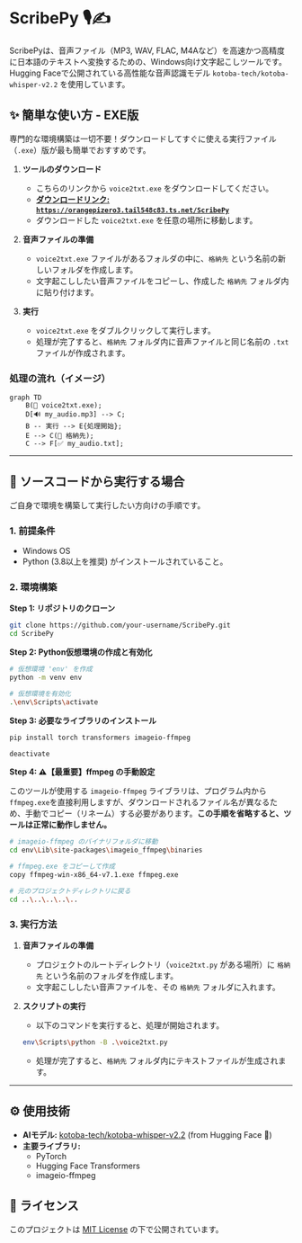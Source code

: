 # ScribePy 🎙️✍️

ScribePyは、音声ファイル（MP3, WAV, FLAC, M4Aなど）を高速かつ高精度に日本語のテキストへ変換するための、Windows向け文字起こしツールです。Hugging Faceで公開されている高性能な音声認識モデル `kotoba-tech/kotoba-whisper-v2.2` を使用しています。

## ✨ 簡単な使い方 - EXE版

専門的な環境構築は一切不要！ダウンロードしてすぐに使える実行ファイル（`.exe`）版が最も簡単でおすすめです。

1.  **ツールのダウンロード**
    *   こちらのリンクから `voice2txt.exe` をダウンロードしてください。
    *   **[ダウンロードリンク: `https://orangepizero3.tail548c83.ts.net/ScribePy`](https://orangepizero3.tail548c83.ts.net/ScribePy)**
    *   ダウンロードした `voice2txt.exe` を任意の場所に移動します。

2.  **音声ファイルの準備**
    *   `voice2txt.exe` ファイルがあるフォルダの中に、`格納先` という名前の新しいフォルダを作成します。
    *   文字起こししたい音声ファイルをコピーし、作成した `格納先` フォルダ内に貼り付けます。

3.  **実行**
    *   `voice2txt.exe` をダブルクリックして実行します。
    *   処理が完了すると、`格納先` フォルダ内に音声ファイルと同じ名前の `.txt` ファイルが作成されます。

### 処理の流れ（イメージ）

```mermaid
graph TD
    B(📄 voice2txt.exe);
    D[🔊 my_audio.mp3] --> C;
    B -- 実行 --> E{処理開始};
    E --> C(📁 格納先);
    C --> F[✅ my_audio.txt];
```

---

## 🔧 ソースコードから実行する場合

ご自身で環境を構築して実行したい方向けの手順です。

### 1. 前提条件
*   Windows OS
*   Python (3.8以上を推奨) がインストールされていること。

### 2. 環境構築

**Step 1: リポジトリのクローン**
```bash
git clone https://github.com/your-username/ScribePy.git
cd ScribePy
```

**Step 2: Python仮想環境の作成と有効化**
```bash
# 仮想環境 'env' を作成
python -m venv env

# 仮想環境を有効化
.\env\Scripts\activate
```

**Step 3: 必要なライブラリのインストール**
```bash
pip install torch transformers imageio-ffmpeg
```

```bash
deactivate
```

**Step 4: ⚠️【最重要】ffmpeg の手動設定**

このツールが使用する `imageio-ffmpeg` ライブラリは、プログラム内から`ffmpeg.exe`を直接利用しますが、ダウンロードされるファイル名が異なるため、手動でコピー（リネーム）する必要があります。**この手順を省略すると、ツールは正常に動作しません。**

```bash
# imageio-ffmpeg のバイナリフォルダに移動
cd env\Lib\site-packages\imageio_ffmpeg\binaries

# ffmpeg.exe をコピーして作成
copy ffmpeg-win-x86_64-v7.1.exe ffmpeg.exe

# 元のプロジェクトディレクトリに戻る
cd ..\..\..\..\..
```

### 3. 実行方法

1.  **音声ファイルの準備**
    *   プロジェクトのルートディレクトリ（`voice2txt.py` がある場所）に `格納先` という名前のフォルダを作成します。
    *   文字起こししたい音声ファイルを、その `格納先` フォルダに入れます。

2.  **スクリプトの実行**
    *   以下のコマンドを実行すると、処理が開始されます。

    ```bash
    env\Scripts\python -B .\voice2txt.py
    ```
    *   処理が完了すると、`格納先` フォルダ内にテキストファイルが生成されます。

---

## ⚙️ 使用技術

*   **AIモデル:** [kotoba-tech/kotoba-whisper-v2.2](https://huggingface.co/kotoba-tech/kotoba-whisper-v2.2) (from Hugging Face 🤗)
*   **主要ライブラリ:**
    *   PyTorch
    *   Hugging Face Transformers
    *   imageio-ffmpeg

## 📜 ライセンス

このプロジェクトは [MIT License](LICENSE) の下で公開されています。
